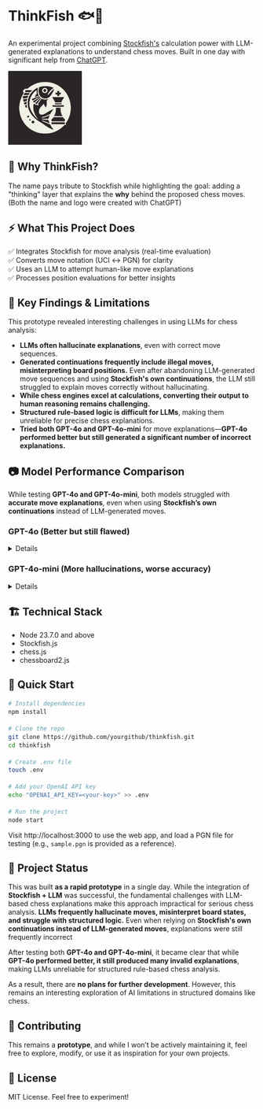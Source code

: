 # ThinkFish 🐟🤔

An experimental project combining [Stockfish's](https://stockfishchess.org) calculation 
power with LLM-generated explanations to understand chess moves. Built in one day 
with significant help from [ChatGPT](https://chatgpt.com).

<img alt="ThinkFish logo" src="img/logo.svg" width="150" height="150" />

## 💭 Why ThinkFish?
The name pays tribute to Stockfish while highlighting the goal: adding a 
"thinking" layer that explains the **why** behind the proposed chess moves. 
(Both the name and logo were created with ChatGPT)

## ⚡ What This Project Does
✅ Integrates Stockfish for move analysis (real-time evaluation)  
✅ Converts move notation (UCI ↔ PGN) for clarity  
✅ Uses an LLM to attempt human-like move explanations  
✅ Processes position evaluations for better insights  

## 🚧 Key Findings & Limitations
This prototype revealed interesting challenges in using LLMs for chess analysis:

- **LLMs often hallucinate explanations**, even with correct move sequences.  
- **Generated continuations frequently include illegal moves, misinterpreting board positions.** Even after abandoning LLM-generated move sequences and using **Stockfish's own continuations**, the LLM still struggled to explain moves correctly without hallucinating.  
- **While chess engines excel at calculations, converting their output to human reasoning remains challenging.**  
- **Structured rule-based logic is difficult for LLMs**, making them unreliable for precise chess explanations.  
- **Tried both GPT-4o and GPT-4o-mini** for move explanations—**GPT-4o performed better but still generated a significant number of incorrect explanations.**  

## 📷 Model Performance Comparison
While testing **GPT-4o and GPT-4o-mini**, both models struggled with **accurate 
move explanations**, even when using **Stockfish’s own continuations** instead 
of LLM-generated moves.

### GPT-4o (Better but still flawed)  
<details>
<summary>Details</summary>

![GPT-4o](img/4o_1.png)
Hallucinations spotted

- From move explanation: claimed rook on f8 but it is actually white bishop
- From move explanation: playing black Bxf8 apparently it leaves black queen d8 
  vulnerable to white's queen on g4 which is incorrect as there is no direct 
  path for white queen to attack black queen and at the same time black queen
  is still protected by rook on a8

![GPT-4o](img/4o_2.png)
Hallucinations spotted

- From move explanation: claimed that by following best move (white Bb5) it can
  pin the knight on d7. There is no knight on d7 and it's currently occupied 
  with black pawn
- From move explanation: it also claimed that it by following the best move 
  white can also put pressure targeting b7 pawn which is also invalid. b7 has 
  black bishop, not pawn
- From continuations: black Rc8 supposedly unpin the knight but there is no 
  knight at that square

</details>

### GPT-4o-mini (More hallucinations, worse accuracy)
<details>
<summary>Details</summary>

![GPT-4o-mini](img/4o-mini.png)

Hallucinations spotted: 

- From the move explanation: it claimed that there is a rook on f8 which is 
  already wrong since it's a white bishop
- Possible continuations white Bb5 mentioning that pinning the knight on c6 
  which is also incorrect as there is no knight on c6

</details>


## 🏗️ Technical Stack
- Node 23.7.0 and above  
- Stockfish.js  
- chess.js  
- chessboard2.js  

## 🚀 Quick Start
```bash
# Install dependencies
npm install

# Clone the repo
git clone https://github.com/yourgithub/thinkfish.git
cd thinkfish

# Create .env file
touch .env

# Add your OpenAI API key
echo "OPENAI_API_KEY=<your-key>" >> .env

# Run the project
node start
```

Visit http://localhost:3000 to use the web app, and load a PGN file for
testing (e.g., `sample.pgn` is provided as a reference).

## 🛑 Project Status
This was built **as a rapid prototype** in a single day. While the integration 
of **Stockfish + LLM** was successful, the fundamental challenges with LLM-based 
chess explanations make this approach impractical for serious chess analysis. 
**LLMs frequently hallucinate moves, misinterpret board states, and struggle 
with structured logic.** Even when relying on **Stockfish's own continuations 
instead of LLM-generated moves**, explanations were still frequently incorrect

After testing both **GPT-4o and GPT-4o-mini**, it became clear that while 
**GPT-4o performed better, it still produced many invalid explanations**, 
making LLMs unreliable for structured rule-based chess analysis.

As a result, there are **no plans for further development**. However, this 
remains an interesting exploration of AI limitations in structured domains 
like chess.

## 🤝 Contributing
This remains a **prototype**, and while I won’t be actively maintaining it, 
feel free to explore, modify, or use it as inspiration for your own projects.

## 📜 License
MIT License. Feel free to experiment!

